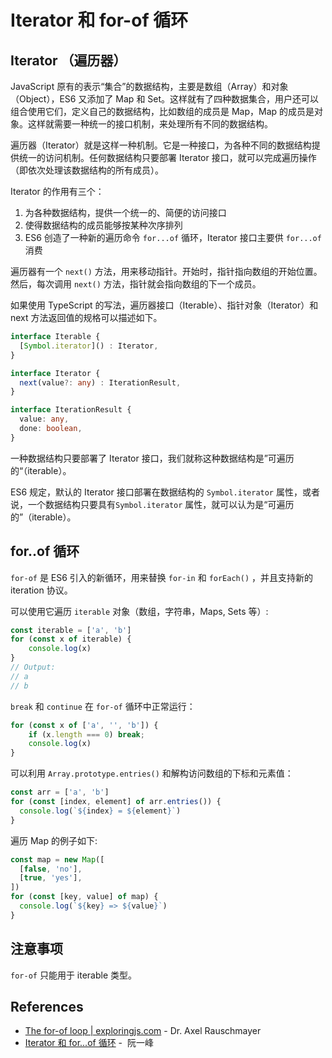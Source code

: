 # Iterator 和 for-of 循环

## Iterator （遍历器）

JavaScript 原有的表示“集合”的数据结构，主要是数组（Array）和对象（Object），ES6 又添加了 Map 和 Set。这样就有了四种数据集合，用户还可以组合使用它们，定义自己的数据结构，比如数组的成员是 Map，Map 的成员是对象。这样就需要一种统一的接口机制，来处理所有不同的数据结构。

遍历器（Iterator）就是这样一种机制。它是一种接口，为各种不同的数据结构提供统一的访问机制。任何数据结构只要部署 Iterator 接口，就可以完成遍历操作（即依次处理该数据结构的所有成员）。

Iterator 的作用有三个：

1. 为各种数据结构，提供一个统一的、简便的访问接口
2. 使得数据结构的成员能够按某种次序排列
3. ES6 创造了一种新的遍历命令 `for...of` 循环，Iterator 接口主要供 `for...of` 消费

遍历器有一个 `next()` 方法，用来移动指针。开始时，指针指向数组的开始位置。然后，每次调用 `next()` 方法，指针就会指向数组的下一个成员。

如果使用 TypeScript 的写法，遍历器接口（Iterable）、指针对象（Iterator）和 next 方法返回值的规格可以描述如下。

```ts
interface Iterable {
  [Symbol.iterator]() : Iterator,
}

interface Iterator {
  next(value?: any) : IterationResult,
}

interface IterationResult {
  value: any,
  done: boolean,
}
```

一种数据结构只要部署了 Iterator 接口，我们就称这种数据结构是”可遍历的“（iterable）。

ES6 规定，默认的 Iterator 接口部署在数据结构的 `Symbol.iterator` 属性，或者说，一个数据结构只要具有`Symbol.iterator` 属性，就可以认为是“可遍历的”（iterable）。

## for..of 循环

`for-of` 是 ES6 引入的新循环，用来替换 `for-in` 和 `forEach()` ，并且支持新的 iteration 协议。

可以使用它遍历 `iterable` 对象（数组，字符串，Maps, Sets 等）:

```javascript
const iterable = ['a', 'b']
for (const x of iterable) {
    console.log(x)
}
// Output:
// a
// b
```

`break` 和 `continue` 在 `for-of` 循环中正常运行：

```javascript
for (const x of ['a', '', 'b']) {
    if (x.length === 0) break;
    console.log(x)
}
```

可以利用 `Array.prototype.entries()` 和解构访问数组的下标和元素值：

```javascript
const arr = ['a', 'b']
for (const [index, element] of arr.entries()) {
  console.log(`${index} = ${element}`)
}
```

遍历 Map 的例子如下:

```javascript
const map = new Map([
  [false, 'no'],
  [true, 'yes'],
])
for (const [key, value] of map) {
  console.log(`${key} => ${value}`)
}
```

## 注意事项

`for-of` 只能用于 iterable 类型。

## References
- [The for-of loop | exploringjs.com](http://exploringjs.com/es6/ch_for-of.html) - Dr. Axel Rauschmayer
- [Iterator 和 for...of 循环](http://es6.ruanyifeng.com/#docs/iterator) -  阮一峰